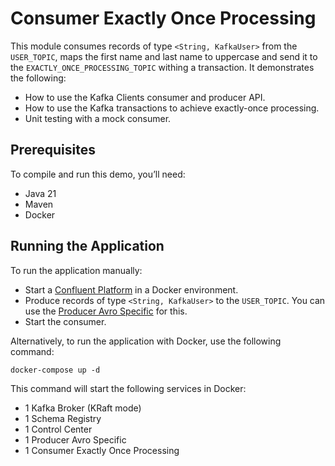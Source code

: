 # Consumer Exactly Once Processing

This module consumes records of type `<String, KafkaUser>` from the `USER_TOPIC`, maps the first name and last name to uppercase and send it to the `EXACTLY_ONCE_PROCESSING_TOPIC` withing a transaction.
It demonstrates the following:

- How to use the Kafka Clients consumer and producer API.
- How to use the Kafka transactions to achieve exactly-once processing.
- Unit testing with a mock consumer.

## Prerequisites

To compile and run this demo, you’ll need:

- Java 21
- Maven
- Docker

## Running the Application

To run the application manually:

- Start a [Confluent Platform](https://docs.confluent.io/platform/current/quickstart/ce-docker-quickstart.html#step-1-download-and-start-cp) in a Docker environment.
- Produce records of type `<String, KafkaUser>` to the `USER_TOPIC`. You can use the [Producer Avro Specific](../../kafka-producer-quickstarts/kafka-producer-avro-specific) for this.
- Start the consumer.

Alternatively, to run the application with Docker, use the following command:

```console
docker-compose up -d
```

This command will start the following services in Docker:

- 1 Kafka Broker (KRaft mode)
- 1 Schema Registry
- 1 Control Center
- 1 Producer Avro Specific
- 1 Consumer Exactly Once Processing
